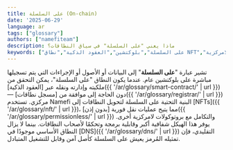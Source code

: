 ```yaml
---
title: على السلسلة (On-chain)
date: '2025-06-29'
language: ar
tags: ["glossary"]
authors: ["namefiteam"]
description: ماذا يعني "على السلسلة" في سياق النطاقات؟
keywords: ["على السلسلة","بلوكتشين","العقود الذكية","نطاق NFT","اللامركزية"]
---
```


تشير عبارة "**على السلسلة**" إلى البيانات أو الأصول أو الإجراءات التي يتم تسجيلها مباشرة على بلوكتشين عام. عندما يكون النطاق "على السلسلة"، يمكن التحقق من ملكيته وإدارته ونقله عبر [العقود الذكية]({{ '/ar/glossary/smart-contract/' | url }}) — دون الحاجة إلى موافقة من [مسجل نطاقات]({{ '/ar/glossary/registrar/' | url }}) مركزي. تستخدم Namefi البنية التحتية على السلسلة لتحويل النطاقات إلى [NFTs]({{ '/ar/glossary/nft/' | url }})، مما يتيح عمليات نقل فورية [بدون إذن]({{ '/ar/glossary/permissionless/' | url }}) والتكامل مع بروتوكولات لامركزية أخرى. يوفر هذا الهيكل شفافية أكبر وقابلية برمجة وتحكمًا لأصحاب النطاقات. بينما لا يزال النطاق الأساسي موجودًا في [DNS]({{ '/ar/glossary/dns/' | url }}) التقليدي، فإن تمثيله المُرمز يعيش على السلسلة كأصل آمن وقابل للتشغيل المتبادل.